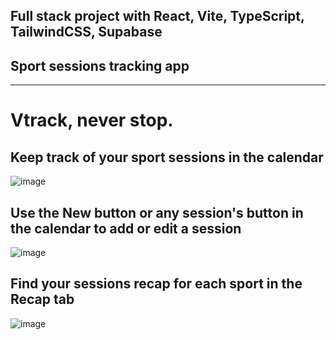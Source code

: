 ## Full stack project with React, Vite, TypeScript, TailwindCSS, Supabase
## Sport sessions tracking app
---
# Vtrack, never stop.
## Keep track of your sport sessions in the calendar
![image](https://github.com/harlet-victorien/Vtrack/blob/master/img/calendar.png)
## Use the New button or any session's button in the calendar to add or edit a session
![image](https://github.com/harlet-victorien/Vtrack/blob/master/img/edit.png)
## Find your sessions recap for each sport in the Recap tab
![image](https://github.com/harlet-victorien/Vtrack/blob/master/img/recap.png)
